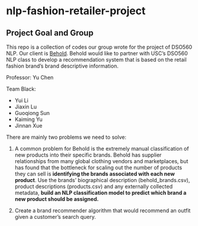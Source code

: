 # nlp-fashion-retailer-project

## Project Goal and Group

This repo is a collection of codes our group wrote for the project of DSO560 NLP. Our client is [Behold](https://www.shopbehold.com). Behold would like to partner with USC’s DSO560 NLP class to develop a recommendation system that is based on the retail fashion brand’s brand descriptive information.

Professor: Yu Chen

Team Black:

- Yui Li
- Jiaxin Lu
- Guoqiong Sun
- Kaiming Yu
- Jinnan Xue

There are mainly two problems we need to solve:

1) A common problem for Behold is the extremely manual classification of new products into their specific brands. Behold has supplier relationships from many global clothing vendors and marketplaces, but has found that the bottleneck for scaling out the number of products they can sell is **identifying the brands associated with each new product**. Use the brands’ biographical description (behold_brands.csv), product descriptions (products.csv) and any externally collected metadata, **build an NLP classification model to predict which brand a new product should be assigned.**


2) Create a brand recommender algorithm that would recommend an outfit given a customer’s search query.

 
